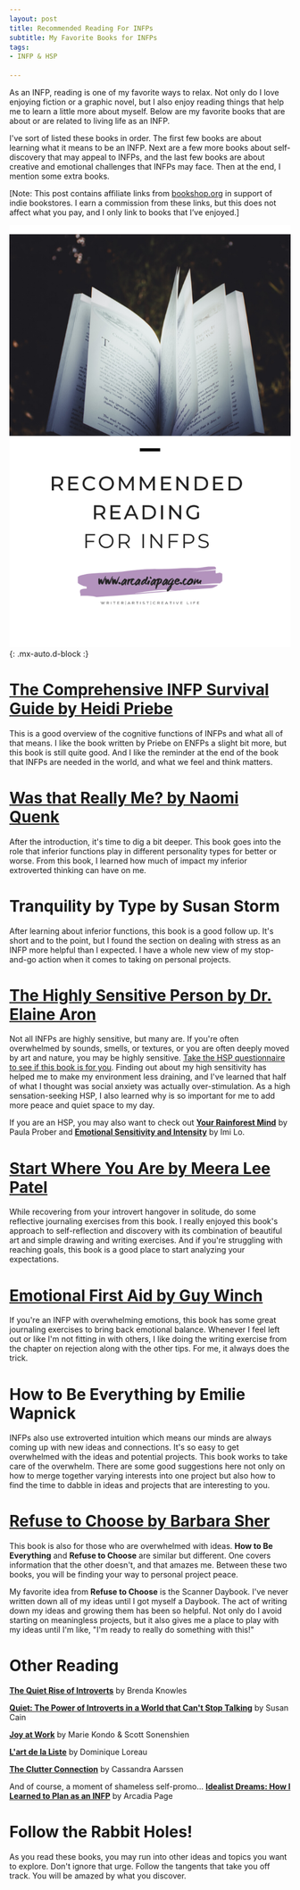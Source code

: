 ```yaml
---
layout: post
title: Recommended Reading For INFPs
subtitle: My Favorite Books for INFPs
tags:
- INFP & HSP

---
```

As an INFP, reading is one of my favorite ways to relax. Not only do I love enjoying fiction or a graphic novel, but I also enjoy reading things that help me to learn a little more about myself. Below are my favorite books that are about or are related to living life as an INFP.

I've sort of listed these books in order. The first few books are about learning what it means to be an INFP. Next are a few more books about self-discovery that may appeal to INFPs, and the last few books are about creative and emotional challenges that INFPs may face. Then at the end, I mention some extra books.

\[Note: This post contains affiliate links from [bookshop.org](https://bookshop.org/) in support of indie bookstores. I earn a commission from these links, but this does not affect what you pay, and I only link to books that I’ve enjoyed.\]

![](/uploads/recommended-reading.png){: .mx-auto.d-block :}


# [The Comprehensive INFP Survival Guide by Heidi Priebe](https://bookshop.org/a/8232/9781945796159)

This is a good overview of the cognitive functions of INFPs and what all of that means. I like the book written by Priebe on ENFPs a slight bit more, but this book is still quite good. And I like the reminder at the end of the book that INFPs are needed in the world, and what we feel and think matters.

# [Was that Really Me? by Naomi Quenk](https://bookshop.org/a/8232/9780891061700)

After the introduction, it's time to dig a bit deeper. This book goes into the role that inferior functions play in different personality types for better or worse. From this book, I learned how much of impact my inferior extroverted thinking can have on me.

# Tranquility by Type by Susan Storm

After learning about inferior functions, this book is a good follow up. It's short and to the point, but I found the section on dealing with stress as an INFP more helpful than I expected. I have a whole new view of my stop-and-go action when it comes to taking on personal projects.

# [The Highly Sensitive Person by Dr. Elaine Aron ](https://bookshop.org/a/8232/9780553062182)

Not all INFPs are highly sensitive, but many are. If you're often overwhelmed by sounds, smells, or textures, or you are often deeply moved by art and nature, you may be highly sensitive. [Take the HSP questionnaire to see if this book is for you](http://hsperson.com/test/). Finding out about my high sensitivity has helped me to make my environment less draining, and I've learned that half of what I thought was social anxiety was actually over-stimulation. As a high sensation-seeking HSP, I also learned why is so important for me to add more peace and quiet space to my day.

If you are an HSP, you may also want to check out [**Your Rainforest Mind**](https://bookshop.org/a/8232/9780692713105) by Paula Prober and [**Emotional Sensitivity and Intensity**](https://bookshop.org/a/8232/9781473656031) by Imi Lo.

# [Start Where You Are by Meera Lee Patel ](https://bookshop.org/a/8232/9780399174827)

While recovering from your introvert hangover in solitude, do some reflective journaling exercises from this book. I really enjoyed this book's approach to self-reflection and discovery with its combination of beautiful art and simple drawing and writing exercises. And if you're struggling with reaching goals, this book is a good place to start analyzing your expectations.

# [Emotional First Aid by Guy Winch](https://bookshop.org/a/8232/9780142181072)

If you're an INFP with overwhelming emotions, this book has some great journaling exercises to bring back emotional balance. Whenever I feel left out or like I'm not fitting in with others, I like doing the writing exercise from the chapter on rejection along with the other tips. For me, it always does the trick.

# How to Be Everything by Emilie Wapnick

INFPs also use extroverted intuition which means our minds are always coming up with new ideas and connections. It's so easy to get overwhelmed with the ideas and potential projects. This book works to take care of the overwhelm. There are some good suggestions here not only on how to merge together varying interests into one project but also how to find the time to dabble in ideas and projects that are interesting to you.

# [Refuse to Choose by Barbara Sher](https://bookshop.org/a/8232/9781594866265)

This book is also for those who are overwhelmed with ideas. **How to Be Everything** and **Refuse to Choose** are similar but different. One covers information that the other doesn't, and that amazes me. Between these two books, you will be finding your way to personal project peace.

My favorite idea from **Refuse to Choose** is the Scanner Daybook. I've never written down all of my ideas until I got myself a Daybook. The act of writing down my ideas and growing them has been so helpful. Not only do I avoid starting on meaningless projects, but it also gives me a place to play with my ideas until I'm like, "I'm ready to really do something with this!"

# Other Reading

[**The Quiet Rise of Introverts**](https://bookshop.org/a/8232/9781633536418) by Brenda Knowles

[**Quiet: The Power of Introverts in a World that Can't Stop Talking**](https://bookshop.org/a/8232/9780307352156) by Susan Cain

[**Joy at Work**](https://bookshop.org/a/8232/9780316423328) by Marie Kondo & Scott Sonenshien

[**L'art de la Liste**](https://bookshop.org/a/8232/9781409182917) by Dominique Loreau

[**The Clutter Connection**](https://bookshop.org/a/8232/9781633538566) by Cassandra Aarssen

And of course, a moment of shameless self-promo...
[**Idealist Dreams: How I Learned to Plan as an INFP**](https://payhip.com/b/KrBh) by Arcadia Page

# Follow the Rabbit Holes!

As you read these books, you may run into other ideas and topics you want to explore. Don't ignore that urge. Follow the tangents that take you off track. You will be amazed by what you discover.
